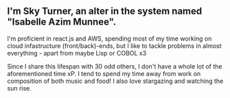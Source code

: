 ## I'm Sky Turner, an alter in the system named "Isabelle Azim Munnee".

I'm proficient in react.js and AWS, spending most of my time working on cloud infastructure (front/back)-ends, 
but I like to tackle problems in almost everything - apart from maybe Lisp or COBOL x3

Since I share this lifespan with 30 odd others, I don't have a whole lot of the aforementioned time xP.
I tend to spend my time away from work on composition of both music and food! I also love stargazing and watching the sun rise.
